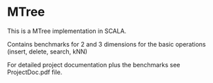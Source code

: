 # MTree
This is a MTree implementation in SCALA.

Contains benchmarks for 2 and 3 dimensions for the basic operations (insert, delete, search, kNN)

For detailed project documentation plus the benchmarks see ProjectDoc.pdf file.
